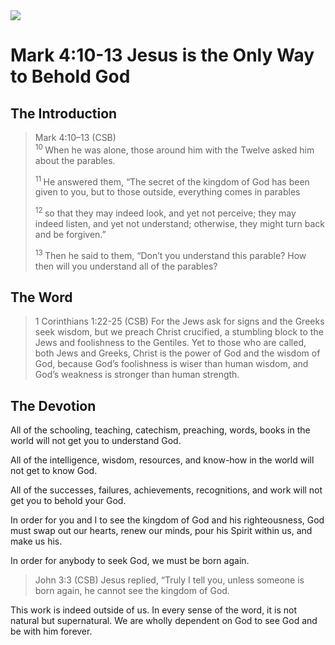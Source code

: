 <img class="intro-right" src="/images/art-mark.jpg">

# Mark 4:10-13 Jesus is the Only Way to Behold God

## The Introduction

>Mark 4:10–13 (CSB)  
><sup> 10 </sup> When he was alone, those around him with the Twelve asked him about the parables. 
>
><sup> 11 </sup> He answered them, “The secret of the kingdom of God has been given to you, but to those outside, everything comes in parables 
>
><sup> 12 </sup> so that they may indeed look, and yet not perceive; they may indeed listen, and yet not understand; otherwise, they might turn back and be forgiven.” 
>
><sup> 13 </sup> Then he said to them, “Don’t you understand this parable? How then will you understand all of the parables?

## The Word

>1 Corinthians 1:22-25 (CSB) For the Jews ask for signs and the Greeks seek wisdom, but we preach Christ crucified, a stumbling block to the Jews and foolishness to the Gentiles. Yet to those who are called, both Jews and Greeks, Christ is the power of God and the wisdom of God, because God’s foolishness is wiser than human wisdom, and God’s weakness is stronger than human strength.

## The Devotion

All of the schooling, teaching, catechism, preaching, words, books in the world will not get you to understand God.

All of the intelligence, wisdom, resources, and know-how in the world will not get to know God.

All of the successes, failures, achievements, recognitions, and work will not get you to behold your God.

In order for you and I to see the kingdom of God and his righteousness, God must swap out our hearts, renew our minds, pour his Spirit within us, and make us his.

In order for anybody to seek God, we must be born again.

>John 3:3 (CSB) Jesus replied, “Truly I tell you, unless someone is born again, he cannot see the kingdom of God.

This work is indeed outside of us. In every sense of the word, it is not natural but supernatural. We are wholly dependent on God to see God and be with him forever.
